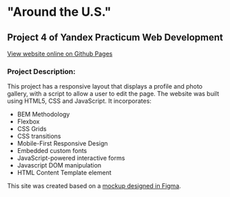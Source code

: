 # "Around the U.S." 
## Project 4 of Yandex Practicum Web Development
[View website online on Github Pages](https://anderswift.github.io/web_project_4/)

### Project Description:
This project has a responsive layout that displays a profile and photo gallery, with a script to allow a user to edit the page.
The website was built using HTML5, CSS and JavaScript. It incorporates:

* BEM Methodology
* Flexbox
* CSS Grids
* CSS transitions
* Mobile-First Responsive Design
* Embedded custom fonts
* JavaScript-powered interactive forms
* Javascript DOM manipulation
* HTML Content Template element

This site was created based on a [mockup designed in Figma](https://www.figma.com/file/mUgu8OSHWE0M6p6vfwmdu9/Sprint-4-Around-The-U.S.-desktop-mobile?node-id=0%3A1).
